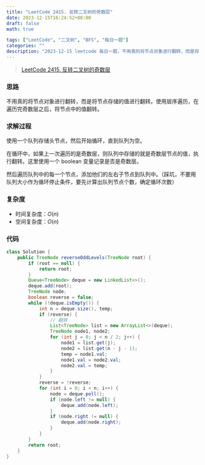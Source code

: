 ```yaml
---
title: "LeetCode 2415. 反转二叉树的奇数层"
date: 2023-12-15T16:24:52+08:00
draft: false
math: true

tags: ["LeetCode", "二叉树", "BFS", "每日一题"]
categories: ""
description: "2023-12-15 leetcode 每日一题，不用真的将节点对象进行翻转，而是将节点存储的值进行翻转。使用层序遍历，在遍历完奇数层之后，将节点中的值翻转。"
---
```


> [LeetCode 2415. 反转二叉树的奇数层](https://leetcode.cn/problems/reverse-odd-levels-of-binary-tree/)

### 思路

不用真的将节点对象进行翻转，而是将节点存储的值进行翻转。使用层序遍历，在遍历完奇数层之后，将节点中的值翻转。

### 求解过程

使用一个队列存储头节点，然后开始循环，直到队列为空。

在循环中，如果上一次遍历的是奇数层，则队列中存储的就是奇数层节点的值，执行翻转。这里使用一个 boolean 变量记录是否是奇数层。

然后遍历队列中的每一个节点，添加他们的左右子节点到队列中。（踩坑，不要用队列大小作为循环停止条件，要先计算出队列节点个数，确定循环次数）

### 复杂度

- 时间复杂度：$O(n)$
- 空间复杂度：$O(n)$

### 代码

```java
class Solution {
    public TreeNode reverseOddLevels(TreeNode root) {
        if (root == null) {
            return root;
        }
        Queue<TreeNode> deque = new LinkedList<>();
        deque.add(root);
        TreeNode node;
        boolean reverse = false;
        while (!deque.isEmpty()) {
            int n = deque.size(), temp;
            if (reverse) {
                // 翻转
                List<TreeNode> list = new ArrayList<>(deque);
                TreeNode node1, node2;
                for (int j = 0; j < n / 2; j++) {
                    node1 = list.get(j);
                    node2 = list.get(n - j - 1);
                    temp = node1.val;
                    node1.val = node2.val;
                    node2.val = temp;
                }
            }
            reverse = !reverse;
            for (int i = 0; i < n; i++) {
                node = deque.poll();
                if (node.left != null) {
                    deque.add(node.left);
                }
                if (node.right != null) {
                    deque.add(node.right);
                }
            }
        }
        return root;
    }
}
```